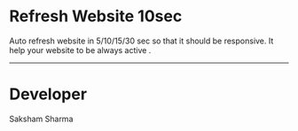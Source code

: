 # Refresh Website 10sec
Auto refresh website in 5/10/15/30 sec so that it should be responsive.
It help your website to be always active .

********************
# Developer
Saksham Sharma
